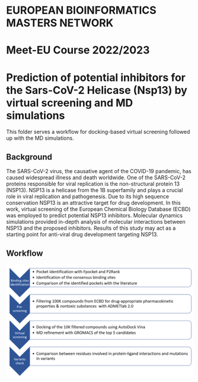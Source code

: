 # EUROPEAN BIOINFORMATICS MASTERS NETWORK
# Meet-EU Course 2022/2023
# Prediction of potential inhibitors for the Sars-CoV-2 Helicase (Nsp13) by virtual screening and MD simulations

This folder serves a workflow for docking-based virtual screening followed up with the MD simulations.

## Background
The SARS-CoV-2 virus, the causative agent of the COVID-19 pandemic, has caused widespread illness and death worldwide. One of the SARS-CoV-2 proteins responsible for viral replication is the non-structural protein 13 (NSP13). NSP13 is a helicase from the 1B superfamily and plays a crucial role in viral replication and pathogenesis. Due to its high sequence conservation NSP13 is an attractive target for drug development. In this work, virtual screening of the European Chemical Biology Database (ECBD) was employed to predict potential NSP13 inhibitors. Molecular dynamics simulations provided in-depth analysis of molecular interactions between NSP13 and the proposed inhibitors. Results of this study may act as a starting point for anti-viral drug development targeting NSP13. 

## Workflow
![Workflow](workflow.png)



